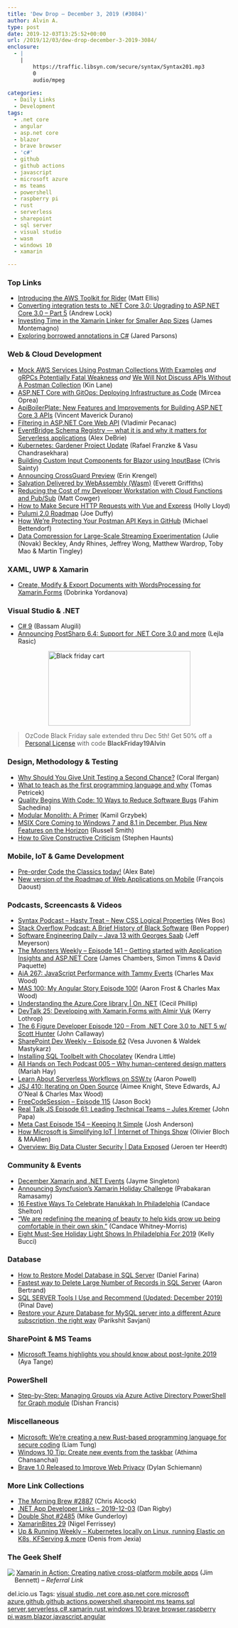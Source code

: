 ```yaml
---
title: 'Dew Drop – December 3, 2019 (#3084)'
author: Alvin A.
type: post
date: 2019-12-03T13:25:52+00:00
url: /2019/12/03/dew-drop-december-3-2019-3084/
enclosure:
  - |
    |
        https://traffic.libsyn.com/secure/syntax/Syntax201.mp3
        0
        audio/mpeg
        
categories:
  - Daily Links
  - Development
tags:
  - .net core
  - angular
  - asp.net core
  - blazor
  - brave browser
  - 'c#'
  - github
  - github actions
  - javascript
  - microsoft azure
  - ms teams
  - powershell
  - raspberry pi
  - rust
  - serverless
  - sharepoint
  - sql server
  - visual studio
  - wasm
  - windows 10
  - xamarin

---
```

### <a name="top"></a>Top Links

  * <a href="https://blog.jetbrains.com/dotnet/2019/12/02/introducing-the-aws-toolkit-for-rider/" target="_blank" rel="noopener noreferrer">Introducing the AWS Toolkit for Rider</a> (Matt Ellis)
  * <a href="https://andrewlock.net/converting-integration-tests-to-net-core-3/" target="_blank" rel="noopener noreferrer">Converting integration tests to .NET Core 3.0: Upgrading to ASP.NET Core 3.0 &#8211; Part 5</a> (Andrew Lock)
  * <a href="https://montemagno.com/investing-time-in-the-xamarin-linker-for-smaller-app-sizes/" target="_blank" rel="noopener noreferrer">Investing Time in the Xamarin Linker for Smaller App Sizes</a> (James Montemagno)
  * <a href="http://blog.paranoidcoding.com/2019/12/02/borrowing.html" target="_blank" rel="noopener noreferrer">Exploring borrowed annotations in C#</a> (Jared Parsons)



### <a name="web"></a>Web & Cloud Development

  * <a href="http://apievangelist.com/2019/12/02/mock-aws-services-using-postman-collections-with-examples/" target="_blank" rel="noopener noreferrer">Mock AWS Services Using Postman Collections With Examples</a> _and_ <a href="http://apievangelist.com/2019/12/02/grpcs-potentially-fatal-weakness/" target="_blank" rel="noopener noreferrer">gRPCs Potentially Fatal Weakness</a> _and_ <a href="http://apievangelist.com/2019/12/02/we-will-not-discuss-apis-without-a-postman-collection/" target="_blank" rel="noopener noreferrer">We Will Not Discuss APIs Without A Postman Collection</a> (Kin Lane)
  * <a href="https://www.red-gate.com/simple-talk/sysadmin/devops/asp-net-core-with-gitops-deploying-infrastructure-as-code/" target="_blank" rel="noopener noreferrer">ASP.NET Core with GitOps: Deploying Infrastructure as Code</a> (Mircea Oprea)
  * <a href="https://www.c-sharpcorner.com/article/apiboilerplate-new-features-and-improvements-for-building-asp-net-core-3-apis/" target="_blank" rel="noopener noreferrer">ApiBoilerPlate: New Features and Improvements for Building ASP.NET Core 3 APIs</a> (Vincent Maverick Durano)
  * <a href="https://code-maze.com/filtering-aspnet-core-webapi/" target="_blank" rel="noopener noreferrer">Filtering in ASP.NET Core Web API</a> (Vladimir Pecanac)
  * <a href="https://serverless.com/blog/eventbridge-schema-registry/" target="_blank" rel="noopener noreferrer">EventBridge Schema Registry &#8212; what it is and why it matters for Serverless applications</a> (Alex DeBrie)
  * <a href="https://kubernetes.io/blog/2019/12/02/gardener-project-update/" target="_blank" rel="noopener noreferrer">Kubernetes: Gardener Project Update</a> (Rafael Franzke & Vasu Chandrasekhara)
  * <a href="https://chrissainty.com/building-custom-input-components-for-blazor-using-inputbase/" target="_blank" rel="noopener noreferrer">Building Custom Input Components for Blazor using InputBase</a> (Chris Sainty)
  * <a href="https://www.pulumi.com/blog/announcing-crossguard-preview/" target="_blank" rel="noopener noreferrer">Announcing CrossGuard Preview</a> (Erin Krengel)
  * <a href="https://www.telerik.com/blogs/salvation-delivered-by-webassembly-wasm" target="_blank" rel="noopener noreferrer">Salvation Delivered by WebAssembly (Wasm)</a> (Everett Griffiths)
  * <a href="https://medium.com/google-developers/reducing-the-cost-of-my-developer-workstation-with-cloud-functions-and-pub-sub-d9b9550bf397?source=rss----2e5ce7f173a5---4" target="_blank" rel="noopener noreferrer">Reducing the Cost of my Developer Workstation with Cloud Functions and Pub/Sub</a> (Matt Cowger)
  * <a href="https://auth0.com/blog/how-to-make-secure-http-requests-with-vue-and-express/" target="_blank" rel="noopener noreferrer">How to Make Secure HTTP Requests with Vue and Express</a> (Holly Lloyd)
  * <a href="https://www.pulumi.com/blog/pulumi-2-0-roadmap/" target="_blank" rel="noopener noreferrer">Pulumi 2.0 Roadmap</a> (Joe Duffy)
  * <a href="https://blog.getpostman.com/2019/11/22/how-were-protecting-your-postman-api-keys-in-github/" target="_blank" rel="noopener noreferrer">How We’re Protecting Your Postman API Keys in GitHub</a> (Michael Bettendorf)
  * <a href="https://medium.com/netflix-techblog/data-compression-for-large-scale-streaming-experimentation-c20bfab8b9ce?source=rss----2615bd06b42e---4" target="_blank" rel="noopener noreferrer">Data Compression for Large-Scale Streaming Experimentation</a> (Julie (Novak) Beckley, Andy Rhines, Jeffrey Wong, Matthew Wardrop, Toby Mao & Martin Tingley)



### <a name="silverlight"></a>XAML, UWP & Xamarin

  * <a href="https://www.telerik.com/blogs/create-modify-export-documents-wordsprocessing-for-xamarin-forms" target="_blank" rel="noopener noreferrer">Create, Modify & Export Documents with WordsProcessing for Xamarin.Forms</a> (Dobrinka Yordanova)



### <a name="dotnet"></a>Visual Studio & .NET

  * <a href="https://medium.com/@alugili/c-9-cef7d6b04ab5?source=rss-d74dd071a132------2" target="_blank" rel="noopener noreferrer">C# 9</a> (Bassam Alugili)
  * <a href="http://feedproxy.google.com/~r/postsharp/~3/SRlFDBR1SA8/post.aspx" target="_blank" rel="noopener noreferrer">Announcing PostSharp 6.4: Support for .NET Core 3.0 and more</a> (Lejla Rasic)

<a href="https://shop.oz-code.com/Purchase#/personal/buypersonal" target="_blank" rel="noopener noreferrer"><img loading="lazy" decoding="async" width="320" height="168" title="Black friday cart" style="margin: 0px auto 10px; border: 0px currentcolor; border-image: none; float: none; display: block; background-image: none;" alt="Black friday cart" src="/wp-content/uploads/2019/12/Black-friday-cart.png" border="0" /></a>

> OzCode Black Friday sale extended thru Dec 5th! Get 50% off a <a href="https://shop.oz-code.com/Purchase#/personal/buypersonal" target="_blank" rel="noopener noreferrer">Personal License</a> with code **BlackFriday19Alvin**

### <a name="design"></a>Design, Methodology & Testing

  * <a href="http://feedproxy.google.com/~r/Typemock/~3/Jf53EKLkOig/" target="_blank" rel="noopener noreferrer">Why Should You Give Unit Testing a Second Chance?</a> (Coral Ifergan)
  * <a href="http://tomasp.net/blog/2019/first-language/" target="_blank" rel="noopener noreferrer">What to teach as the first programming language and why</a> (Tomas Petricek)
  * <a href="https://simpleprogrammer.com/reduce-software-bugs-quality-code/" target="_blank" rel="noopener noreferrer">Quality Begins With Code: 10 Ways to Reduce Software Bugs</a> (Fahim Sachedina)
  * <a href="http://www.kamilgrzybek.com/design/modular-monolith-primer/" target="_blank" rel="noopener noreferrer">Modular Monolith: A Primer</a> (Kamil Grzybek)
  * <a href="https://www.petri.com/msix-core-coming-to-windows-7-and-8-1-in-december-plus-new-features-on-the-horizon?utm_source=rss&utm_medium=rss&utm_campaign=msix-core-coming-to-windows-7-and-8-1-in-december-plus-new-features-on-the-horizon" target="_blank" rel="noopener noreferrer">MSIX Core Coming to Windows 7 and 8.1 in December, Plus New Features on the Horizon</a> (Russell Smith)
  * <a href="http://stephenhaunts.com/2019/12/02/how-to-give-constructive-criticism/" target="_blank" rel="noopener noreferrer">How to Give Constructive Criticism</a> (Stephen Haunts)



### <a name="mobile"></a>Mobile, IoT & Game Development

  * <a href="https://www.raspberrypi.org/blog/pre-order-code-the-classics-today/" target="_blank" rel="noopener noreferrer">Pre-order Code the Classics today!</a> (Alex Bate)
  * <a href="https://www.w3.org/blog/news/archives/8083" target="_blank" rel="noopener noreferrer">New version of the Roadmap of Web Applications on Mobile</a> (François Daoust)



### <a name="podcasts"></a>Podcasts, Screencasts & Videos

  * <a href="https://traffic.libsyn.com/secure/syntax/Syntax201.mp3" target="_blank" rel="noopener noreferrer">Syntax Podcast &#8211; Hasty Treat &#8211; New CSS Logical Properties</a> (Wes Bos)
  * <a href="https://stackoverflow.blog/2019/12/03/podcast-black-software-charlton-mcilwain/" target="_blank" rel="noopener noreferrer">Stack Overflow Podcast: A Brief History of Black Software</a> (Ben Popper)
  * <a href="https://softwareengineeringdaily.com/2019/12/03/java-13-with-georges-saab/" target="_blank" rel="noopener noreferrer">Software Engineering Daily &#8211; Java 13 with Georges Saab</a> (Jeff Meyerson)
  * <a href="http://aspnetmonsters.com/2019/12/monsters-weekly%5Cep141/" target="_blank" rel="noopener noreferrer">The Monsters Weekly &#8211; Episode 141 &#8211; Getting started with Application Insights and ASP.NET Core</a> (James Chambers, Simon Timms & David Paquette)
  * <a href="https://devchat.tv/adv-in-angular/aia-267-javascript-performance-with-tammy-everts-1" target="_blank" rel="noopener noreferrer">AiA 267: JavaScript Performance with Tammy Everts</a> (Charles Max Wood)
  * <a href="https://devchat.tv/my-angular-story/mas-100-my-angular-story-episode-100" target="_blank" rel="noopener noreferrer">MAS 100: My Angular Story Episode 100!</a> (Aaron Frost & Charles Max Wood)
  * <a href="https://channel9.msdn.com/Shows/On-NET/Understanding-the-AzureCore-library?WT.mc_id=DX_MVP4025064" target="_blank" rel="noopener noreferrer">Understanding the Azure.Core library | On .NET</a> (Cecil Phillip)
  * <a href="https://kerry.lothrop.de/devtalk-25/" target="_blank" rel="noopener noreferrer">DevTalk 25: Developing with Xamarin.Forms with Almir Vuk</a> (Kerry Lothrop)
  * <a href="https://6figuredev.com/podcast/episode-120-from-net-core-3-0-to-net-5-with-scott-hunter/" target="_blank" rel="noopener noreferrer">The 6 Figure Developer Episode 120 – From .NET Core 3.0 to .NET 5 w/ Scott Hunter</a> (John Callaway)
  * <a href="https://developer.microsoft.com/en-us/sharepoint/blogs/sharepoint-dev-weekly-episode-62/" target="_blank" rel="noopener noreferrer">SharePoint Dev Weekly – Episode 62</a> (Vesa Juvonen & Waldek Mastykarz)
  * <a href="https://www.youtube.com/watch?v=WUNoUUfYEQ8&feature=youtu.be" target="_blank" rel="noopener noreferrer">Installing SQL Toolbelt with Chocolatey</a> (Kendra Little)
  * <a href="https://www.pluralsight.com/blog/software-development/podcast-005-why-human-centered-design" target="_blank" rel="noopener noreferrer">All Hands on Tech Podcast 005 &#8211; Why human-centered design matters</a> (Mariah Hay)
  * <a href="https://www.aaron-powell.com/posts/2019-12-03-learn-about-serverless-workflows-on-sswtv/" target="_blank" rel="noopener noreferrer">Learn About Serverless Workflows on SSW.tv</a> (Aaron Powell)
  * <a href="https://devchat.tv/js-jabber/jsj-410-iterating-on-open-source" target="_blank" rel="noopener noreferrer">JSJ 410: Iterating on Open Source</a> (Aimee Knight, Steve Edwards, AJ O’Neal & Charles Max Wood)
  * <a href="http://www.youtube.com/watch?v=7sqczzk62D8" target="_blank" rel="noopener noreferrer">FreeCodeSession &#8211; Episode 115</a> (Jason Bock)
  * <a href="https://realtalkjavascript.simplecast.com/episodes/episode-61-leading-technical-teams-jules-kremer-o72AHz3i" target="_blank" rel="noopener noreferrer">Real Talk JS Episode 61: Leading Technical Teams &#8211; Jules Kremer</a> (John Papa)
  * <a href="http://feedproxy.google.com/~r/Meta-cast/~3/7JTJuOA_Xzs/episode-154-keeping-it-simple.html" target="_blank" rel="noopener noreferrer">Meta Cast Episode 154 &#8211; Keeping It Simple</a> (Josh Anderson)
  * <a href="https://channel9.msdn.com/Shows/Internet-of-Things-Show/How-Microsoft-Is-Simplifying-IoT?WT.mc_id=DX_MVP4025064" target="_blank" rel="noopener noreferrer">How Microsoft is Simplifying IoT | Internet of Things Show</a> (Olivier Bloch & MAAllen)
  * <a href="https://channel9.msdn.com/Shows/Data-Exposed/Overview-Big-Data-Cluster-Security?WT.mc_id=DX_MVP4025064" target="_blank" rel="noopener noreferrer">Overview: Big Data Cluster Security | Data Exposed</a> (Jeroen ter Heerdt)



### <a name="events"></a>Community & Events

  * <a href="https://devblogs.microsoft.com/xamarin/december-xamarin-dotnet-events/" target="_blank" rel="noopener noreferrer">December Xamarin and .NET Events</a> (Jayme Singleton)
  * <a href="https://www.syncfusion.com/blogs/post/announcing-syncfusions-xamarin-holiday-challenge.aspx" target="_blank" rel="noopener noreferrer">Announcing Syncfusion’s Xamarin Holiday Challenge</a> (Prabakaran Ramasamy)
  * <a href="https://www.uwishunu.com/2019/12/hanukkah-celebrations-philadelphia-2019/" target="_blank" rel="noopener noreferrer">16 Festive Ways To Celebrate Hanukkah In Philadelphia</a> (Candace Shelton)
  * <a href="https://news.microsoft.com/life/south-african-dolls-diversity/" target="_blank" rel="noopener noreferrer">“We are redefining the meaning of beauty to help kids grow up being comfortable in their own skin.”</a> (Candace Whitney-Morris)
  * <a href="https://www.uwishunu.com/2019/12/must-see-holiday-light-shows-in-philadelphia-for-2019/" target="_blank" rel="noopener noreferrer">Eight Must-See Holiday Light Shows In Philadelphia For 2019</a> (Kelly Bucci)



### <a name="sql"></a>Database

  * <a href="http://feedproxy.google.com/~r/MSSQLTips-LatestSqlServerTips/~3/TJQwjP1MKBA/" target="_blank" rel="noopener noreferrer">How to Restore Model Database in SQL Server</a> (Daniel Farina)
  * <a href="http://feedproxy.google.com/~r/MSSQLTips-LatestSqlServerTips/~3/oz399BnjEG0/" target="_blank" rel="noopener noreferrer">Fastest way to Delete Large Number of Records in SQL Server</a> (Aaron Bertrand)
  * <a href="https://blog.sqlauthority.com/2019/12/03/sql-server-tools-i-use-and-recommend-updated-december-2019/" target="_blank" rel="noopener noreferrer">SQL SERVER Tools I Use and Recommend (Updated: December 2019)</a> (Pinal Dave)
  * <a href="https://techcommunity.microsoft.com/t5/Azure-Database-for-MySQL/Restore-your-Azure-Database-for-MySQL-server-into-a-different/ba-p/1043570" target="_blank" rel="noopener noreferrer">Restore your Azure Database for MySQL server into a different Azure subscription, the right way</a> (Parikshit Savjani)



### <a name="sp"></a>SharePoint & MS Teams

  * <a href="https://techcommunity.microsoft.com/t5/Microsoft-Teams-Blog/Microsoft-Teams-highlights-you-should-know-about-post-Ignite/ba-p/1034812" target="_blank" rel="noopener noreferrer">Microsoft Teams highlights you should know about post-Ignite 2019</a> (Aya Tange)



### <a name="ps"></a>PowerShell

  * <a href="https://techcommunity.microsoft.com/t5/ITOps-Talk-Blog/Step-by-Step-Managing-Groups-via-Azure-Active-Directory/ba-p/1032554" target="_blank" rel="noopener noreferrer">Step-by-Step: Managing Groups via Azure Active Directory PowerShell for Graph module</a> (Dishan Francis)



### <a name="misc"></a>Miscellaneous

  * <a href="https://www.zdnet.com/article/microsoft-were-creating-a-new-rust-based-programming-language-for-secure-coding/#ftag=RSSbaffb68" target="_blank" rel="noopener noreferrer">Microsoft: We&#8217;re creating a new Rust-based programming language for secure coding</a> (Liam Tung)
  * <a href="https://blogs.windows.com/windowsexperience/2019/12/02/windows-10-tip-create-new-events-from-the-taskbar/?WT.mc_id=DX_MVP4025064" target="_blank" rel="noopener noreferrer">Windows 10 Tip: Create new events from the taskbar</a> (Athima Chansanchai)
  * <a href="https://www.infoq.com/news/2019/12/brave-1-release-privacy?utm_campaign=infoq_content&utm_source=infoq&utm_medium=feed&utm_term=global" target="_blank" rel="noopener noreferrer">Brave 1.0 Released to Improve Web Privacy</a> (Dylan Schiemann)



### <a name="links"></a>More Link Collections

  * <a href="http://feedproxy.google.com/~r/ReflectivePerspective/~3/e74rGY0erxg/" target="_blank" rel="noopener noreferrer">The Morning Brew #2887</a> (Chris Alcock)
  * <a href="https://links.danrigby.com/2019/12/app-developer-links-2019-12-03/" target="_blank" rel="noopener noreferrer">.NET App Developer Links &#8211; 2019-12-03</a> (Dan Rigby)
  * <a href="https://afreshcup.com/home/2019/12/03/double-shot-2485.html" target="_blank" rel="noopener noreferrer">Double Shot #2485</a> (Mike Gunderloy)
  * <a href="https://xamarininsider.com/2019/12/03/xamarinbites-29/" target="_blank" rel="noopener noreferrer">XamarinBites 29</a> (Nigel Ferrissey)
  * <a href="http://www.upandrunningweekly.com/archive/212537" target="_blank" rel="noopener noreferrer">Up & Running Weekly &#8211; Kubernetes locally on Linux, running Elastic on K8s, KFServing & more</a> (Denis from Jexia)



### <a name="shelf"></a>The Geek Shelf

<a href="https://www.amazon.com/Xamarin-Action-Creating-native-cross-platform/dp/1617294381/?tag=amavin-20" target="_blank" rel="noopener noreferrer"><img decoding="async" align="left" style="margin: 0px 0px 10px; border: 0px currentcolor; border-image: none; float: left; display: inline; background-image: none;" src="https://m.media-amazon.com/images/I/41NR4ozUKfL._AC_UY218_ML3_.jpg" border="0" /></a>&nbsp;<a href="https://www.amazon.com/Xamarin-Action-Creating-native-cross-platform/dp/1617294381/?tag=amavin-20" target="_blank" rel="noopener noreferrer">Xamarin in Action: Creating native cross-platform mobile apps</a> (Jim Bennett) _&#8211; Referral Link_









<div class="wlWriterEditableSmartContent" id="scid:77ECF5F8-D252-44F5-B4EB-D463C5396A79:7fdb38cc-a98d-4d46-9a64-4e0dfcc102b9" style="margin: 0px; padding: 0px; float: none; display: inline;">
  del.icio.us Tags: <a href="http://del.icio.us/popular/visual+studio" rel="tag">visual studio</a>,<a href="http://del.icio.us/popular/.net+core" rel="tag">.net core</a>,<a href="http://del.icio.us/popular/asp.net+core" rel="tag">asp.net core</a>,<a href="http://del.icio.us/popular/microsoft+azure" rel="tag">microsoft azure</a>,<a href="http://del.icio.us/popular/github" rel="tag">github</a>,<a href="http://del.icio.us/popular/github+actions" rel="tag">github actions</a>,<a href="http://del.icio.us/popular/powershell" rel="tag">powershell</a>,<a href="http://del.icio.us/popular/sharepoint" rel="tag">sharepoint</a>,<a href="http://del.icio.us/popular/ms+teams" rel="tag">ms teams</a>,<a href="http://del.icio.us/popular/sql+server" rel="tag">sql server</a>,<a href="http://del.icio.us/popular/serverless" rel="tag">serverless</a>,<a href="http://del.icio.us/popular/c%23" rel="tag">c#</a>,<a href="http://del.icio.us/popular/xamarin" rel="tag">xamarin</a>,<a href="http://del.icio.us/popular/rust" rel="tag">rust</a>,<a href="http://del.icio.us/popular/windows+10" rel="tag">windows 10</a>,<a href="http://del.icio.us/popular/brave+browser" rel="tag">brave browser</a>,<a href="http://del.icio.us/popular/raspberry+pi" rel="tag">raspberry pi</a>,<a href="http://del.icio.us/popular/wasm" rel="tag">wasm</a>,<a href="http://del.icio.us/popular/blazor" rel="tag">blazor</a>,<a href="http://del.icio.us/popular/javascript" rel="tag">javascript</a>,<a href="http://del.icio.us/popular/angular" rel="tag">angular</a>
</div>